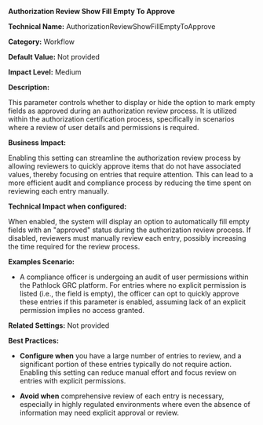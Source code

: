 **Authorization Review Show Fill Empty To Approve**

**Technical Name:** AuthorizationReviewShowFillEmptyToApprove

**Category:** Workflow

**Default Value:** Not provided

**Impact Level:** Medium

**Description:** 

This parameter controls whether to display or hide the option to mark empty fields as approved during an authorization review process. It is utilized within the authorization certification process, specifically in scenarios where a review of user details and permissions is required.

**Business Impact:** 

Enabling this setting can streamline the authorization review process by allowing reviewers to quickly approve items that do not have associated values, thereby focusing on entries that require attention. This can lead to a more efficient audit and compliance process by reducing the time spent on reviewing each entry manually.

**Technical Impact when configured:** 

When enabled, the system will display an option to automatically fill empty fields with an "approved" status during the authorization review process. If disabled, reviewers must manually review each entry, possibly increasing the time required for the review process.

**Examples Scenario:**

* A compliance officer is undergoing an audit of user permissions within the Pathlock GRC platform. For entries where no explicit permission is listed (i.e., the field is empty), the officer can opt to quickly approve these entries if this parameter is enabled, assuming lack of an explicit permission implies no access granted.

**Related Settings:** Not provided

**Best Practices:** 

- **Configure when** you have a large number of entries to review, and a significant portion of these entries typically do not require action. Enabling this setting can reduce manual effort and focus review on entries with explicit permissions.
  
- **Avoid when** comprehensive review of each entry is necessary, especially in highly regulated environments where even the absence of information may need explicit approval or review.
